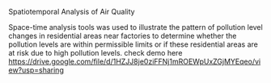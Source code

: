 Spatiotemporal Analysis of Air Quality

Space-time analysis tools was used to illustrate the pattern of pollution level changes in residential areas near factories to determine whether the pollution levels are within permissible limits or if these residential areas are at risk due to high pollution levels.
check demo here
https://drive.google.com/file/d/1HZJJ8je0ziFFNj1mROEWpUxZGjMYEqeo/view?usp=sharing
